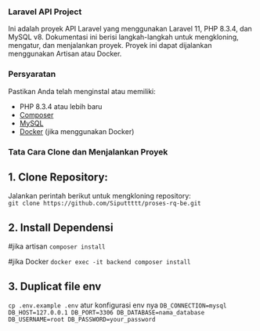 ### Laravel API Project

Ini adalah proyek API Laravel yang menggunakan Laravel 11, PHP 8.3.4, dan MySQL v8. Dokumentasi ini berisi langkah-langkah untuk mengkloning, mengatur, dan menjalankan proyek. Proyek ini dapat dijalankan menggunakan Artisan atau Docker.

### Persyaratan
Pastikan Anda telah menginstal atau memiliki:
- PHP 8.3.4 atau lebih baru
- [Composer](https://getcomposer.org/)
- [MySQL](https://dev.mysql.com/)
- [Docker](https://www.docker.com/) (jika menggunakan Docker)

### Tata Cara Clone dan Menjalankan Proyek

## 1. Clone Repository:  
   Jalankan perintah berikut untuk mengkloning repository:  
   `git clone https://github.com/Siputtttt/proses-rq-be.git`

## 2. Install Dependensi
  #jika artisan
  `composer install`

  #jika Docker
  `docker exec -it backend composer install`

## 3. Duplicat file env
  `cp .env.example .env`
  atur konfigurasi env nya 
  `DB_CONNECTION=mysql
    DB_HOST=127.0.0.1
  DB_PORT=3306
  DB_DATABASE=nama_database
  DB_USERNAME=root
  DB_PASSWORD=your_password`
